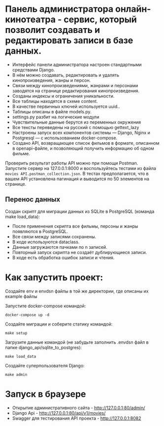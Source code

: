 # Панель администратора онлайн-кинотеатра - сервис, который позволит создавать и редактировать записи в базе данных.

- Интерфейс панели администратора настроен стандартными средствами Django.
- В нём можно создавать, редактировать и удалять кинопроизведения, жанры и персон.
- Связи между кинопроизведениями, жанрами и персонами заводятся на странице редактирования кинопроизведения.
- Созданы индексы и ограничения уникальности.
- Все таблицы находятся в схеме content.
- В качестве первичных ключей используется uuid..
- Таблицы описаны в файле models.py.
- settings.py разбит на логические модули
- Чувствительные данные берутся из переменных окружения
- Все тексты переведены на русский с помощью gettext_lazy
- Настроены запуск всех компонентов системы — Django, Nginx и Postgresql — с использованием docker-compose.
- Создано API, возвращающее список фильмов в формате, описанном в openapi-файле, и позволяющий получить информацию об одном фильме.

Проверить результат работы API можно при помощи Postman. Запустите сервер на 127.0.0.1:8000 и воспользуйтесь тестами из файла `movies API.postman_collection.json`. В тестах предполагается, что в вашем API установлена пагинация и выводится по 50 элементов на странице.

## Перенос данных

Создан скрипт для миграции данных из SQLite в PostgreSQL (команда make load_data):

- После применения скрипта все фильмы, персоны и жанры появляются в PostgreSQL.
- Все связи между записями сохранены.
- В коде используются dataclass.
- Данные загружаются пачками по n записей.
- Повторный запуск скрипта не создаёт дублирующиеся записи.
- В коде есть обработка ошибок записи и чтения.


# Как запустить проект:
Создайте env и envdsn файлы в той же директории, где описаны их example файлы

Запустите docker-compose командой:
```
docker-compose up -d
```
Создайте миграции и соберите статику командой:
```
make setup
```
Загрузите данные командой (не забудьте заполнить .envdsn файл в папке django_api/sqlite_to_postgres):
```
make load_data
```
Создайте суперпользователя Django:
```
make admin
```
# Запуск в браузере
- Открытие административного сайта - http://127.0.0.1:80/admin/
- Django Api - http://127.0.0.1:80/api/v1/movies/
- Swagger для тестирования API проекта - http://127.0.0.1:8082


